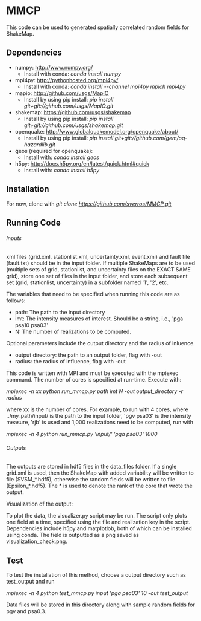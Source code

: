 # MMCP

This code can be used to generated spatially correlated random fields for ShakeMap. 

## Dependencies

  * numpy: http://www.numpy.org/
    * Install with conda: *conda install numpy*
  * mpi4py: http://pythonhosted.org/mpi4py/
    * Install with conda: *conda install --channel mpi4py mpich mpi4py*
  * mapio:  http://github.com/usgs/MapIO
    * Install by using pip install: *pip install git+git://github.com/usgs/MapIO.git*
  * shakemap: https://github.com/usgs/shakemap
    * Install by using pip install: *pip install git+git://github.com/usgs/shakemap.git*
  * openquake: http://www.globalquakemodel.org/openquake/about/
    * Install by using pip install: *pip install git+git://github.com/gem/oq-hazardlib.git*
  * geos (required for openquake):
    * Install with: *conda install geos*
  * h5py: http://docs.h5py.org/en/latest/quick.html#quick
    * Install with: *conda install h5py*


## Installation

For now, clone with *git clone https://github.com/sverros/MMCP.git*


## Running Code

###### Inputs

xml files (grid.xml, stationlist.xml, uncertainty.xml, event.xml) and fault file (fault.txt) should be in the input folder. 
If multiple ShakeMaps are to be used (multiple sets of grid, stationlist, and uncertainty files on the EXACT SAME grid), store one set
of files in the input folder, and store each subsequent set (grid, stationlist, uncertainty) in a subfolder named '1', '2', etc.

The variables that need to be specified when running this code are as follows:
    
  * path: The path to the input directory
  * imt: The intensity measures of interest. Should be a string, i.e., 'pga psa10 psa03'
  * N: The number of realizations to be computed.

Optional parameters include the output directory and the radius of inluence. 

  * output directory: the path to an output folder, flag with -out
  * radius: the radius of influence, flag with -out

This code is written with MPI and must be executed with the mpiexec command. The number of cores is specified at run-time. Execute with: 

*mpiexec -n xx python run_mmcp.py path imt N -out output_directory -r radius*

where xx is the number of cores. For example, to run with 4 cores, where ../my_path/input/ is the path to the input folder, 'pgv psa03' is the intensity measure, 'rjb' is used and 1,000 realizations need to be computed, run with 

*mpiexec -n 4 python run_mmcp.py 'input/' 'pga psa03' 1000*

###### Outputs

The outputs are stored in hdf5 files in the data_files folder. If a single grid.xml is used, then the ShakeMap with added variability will be written to file (SVSM_\*.hdf5), otherwise the random fields will be written to file (Epsilon_\*.hdf5). The * is used to denote the rank of the core that wrote the output.

Visualization of the output:

To plot the data, the visualizer.py script may be run. The script only plots one field at a time, specified using the file and realization key in the script. Dependencies include h5py and matplotlob, both of which can be installed using conda. The field is outputted as a png saved as visualization_check.png.


 
## Test

To test the installation of this method, choose a output directory such as test_output and run

*mpiexec -n 4 python test_mmcp.py input 'pga psa03' 10 -out test_output*

Data files will be stored in this directory along with sample random fields for pgv and psa0.3.